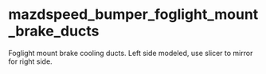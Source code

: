 # mazdspeed_bumper_foglight_mount_brake_ducts
Foglight mount brake cooling ducts. Left side modeled, use slicer to mirror for right side.
